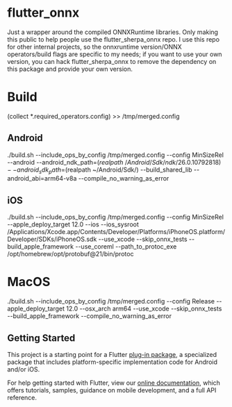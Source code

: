 # flutter_onnx

Just a wrapper around the compiled ONNXRuntime libraries. Only making this public to help people use the flutter_sherpa_onnx repo. I use this repo for other internal projects, so the onnxruntime version/ONNX operators/build flags are specific to my needs; if you want to use your own version, you can hack flutter_sherpa_onnx to remove the dependency on this package and provide your own version.

# Build
(collect *.required_operators.config) >> /tmp/merged.config

## Android

./build.sh --include_ops_by_config /tmp/merged.config --config MinSizeRel --android --android_ndk_path=$(realpath ~/Android/Sdk/ndk/26.0.10792818) --android_sdk_path=$(realpath ~/Android/Sdk/)  --build_shared_lib --android_abi=arm64-v8a --compile_no_warning_as_error 

## iOS

 ./build.sh  --include_ops_by_config /tmp/merged.config  --config MinSizeRel --apple_deploy_target 12.0  --ios --ios_sysroot /Applications/Xcode.app/Contents/Developer/Platforms/iPhoneOS.platform/Developer/SDKs/iPhoneOS.sdk  --use_xcode  --skip_onnx_tests --build_apple_framework --use_coreml --path_to_protoc_exe /opt/homebrew/opt/protobuf@21/bin/protoc      

# MacOS
./build.sh  --include_ops_by_config /tmp/merged.config  --config Release --apple_deploy_target 12.0  --osx_arch arm64 --use_xcode  --skip_onnx_tests --build_apple_framework  --compile_no_warning_as_error


## Getting Started

This project is a starting point for a Flutter
[plug-in package](https://flutter.dev/developing-packages/),
a specialized package that includes platform-specific implementation code for
Android and/or iOS.

For help getting started with Flutter, view our
[online documentation](https://flutter.dev/docs), which offers tutorials,
samples, guidance on mobile development, and a full API reference.

